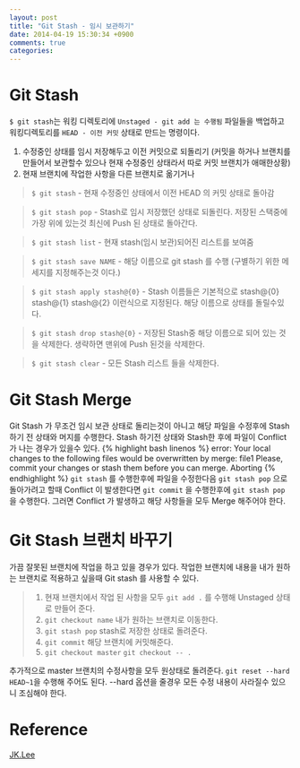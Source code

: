 ```yaml
---
layout: post
title: "Git Stash - 임시 보관하기"
date: 2014-04-19 15:30:34 +0900
comments: true
categories:
---
```


# Git Stash
`$ git stash`는 워킹 디렉토리에 `Unstaged - git add 는 수행됨` 파일들을 백업하고 워킹디렉토리를 `HEAD - 이전 커밋` 상태로 만드는 명령이다.

  1. 수정중인 상태를 임시 저장해두고 이전 커밋으로 되돌리기 (커밋을 하거나 브랜치를 만들어서 보관할수 있으나 현재 수정중인 상태라서 따로 커밋 브랜치가 애매한상황)
  2. 현재 브랜치에 작업한 사항을 다른 브랜치로 옮기거나

>`$ git stash` - 현재 수정중인 상태에서 이전 HEAD 의 커밋 상태로 돌아감

>`$ git stash pop` - Stash로 임시 저장했던 상태로 되돌린다. 저장된 스택중에 가장 위에 있는것 최신에 Push 된 상태로 돌아간다.

>`$ git stash list` - 현재 stash(임시 보관)되어진 리스트를 보여줌

>`$ git stash save NAME` - 해당 이름으로 git stash 를 수행 (구별하기 위한 메세지를 지정해주는것 이다.)

>`$ git stash apply stash@{0}` - Stash 이름들은 기본적으로 stash@{0} stash@{1} stash@{2} 이런식으로 지정된다. 해당 이름으로 상태를 돌릴수있다.

>`$ git stash drop stash@{0}` - 저장된 Stash중 해당 이름으로 되어 있는 것을 삭제한다. 생략하면 맨위에 Push 된것을 삭제한다.

>`$ git stash clear` - 모든 Stash 리스트 들을 삭제한다.

# Git Stash Merge
Git Stash 가 무조건 임시 보관 상태로 돌리는것이 아니고 해당 파일을 수정후에 Stash 하기 전 상태와 머지를 수행한다.
Stash 하기전 상태와 Stash한 후에 파일이 Conflict 가 나는 경우가 있을수 있다.
{% highlight bash linenos %}
error: Your local changes to the following files would be overwritten by merge:
  file1
Please, commit your changes or stash them before you can merge.
Aborting
{% endhighlight %}
`git stash` 를 수행한후에 파일을 수정한다음 `git stash pop` 으로 돌아가려고 할때 Conflict 이 발생한다면 `git commit` 을 수행한후에
`git stash pop` 을 수행한다. 그러면 Conflict 가 발생하고 해당 사항들을 모두 Merge 해주어야 한다.

# Git Stash 브랜치 바꾸기
가끔 잘못된 브랜치에 작업을 하고 있을 경우가 있다. 작업한 브랜치에 내용을 내가 원하는 브랜치로 적용하고 싶을때 Git stash 를 사용할 수 있다.

 > 1. 현재 브랜치에서 작업 된 사항을 모두 `git add .` 를 수행해 Unstaged 상태로 만들어 준다.
 > 2. `git checkout name` 내가 원하는 브랜치로 이동한다.
 > 3. `git stash pop` stash로 저장한 상태로 돌려준다.
 > 4. `git commit` 해당 브랜치에 커밋해준다.
 > 5. `git checkout master` `git checkout -- .` 

 추가적으로 master 브랜치의 수정사항을 모두 원상태로 돌려준다. `git reset --hard HEAD~1`을 수행해
 주어도 된다. --hard 옵션을 줄경우 모든 수정 내용이 사라질수 있으니 조심해야 한다.

# Reference
[JK.Lee](http://wit.nts-corp.com/2014/03/25/1153)



